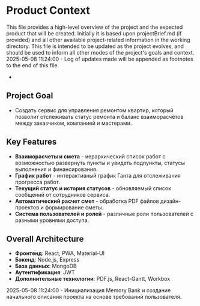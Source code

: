 # Product Context
      
This file provides a high-level overview of the project and the expected product that will be created. Initially it is based upon projectBrief.md (if provided) and all other available project-related information in the working directory. This file is intended to be updated as the project evolves, and should be used to inform all other modes of the project's goals and context.
2025-05-08 11:24:00 - Log of updates made will be appended as footnotes to the end of this file.

*

## Project Goal

* Создать сервис для управления ремонтом квартир, который позволит отслеживать статус ремонта и баланс взаиморасчётов между заказчиком, компанией и мастерами.

## Key Features

* **Взаиморасчеты и смета** - иерархический список работ с возможностью развернуть пункты и увидеть подпункты, статусы выполнения и финансирования.
* **График работ** - интерактивный график Ганта для отслеживания прогресса работ.
* **Текущий статус и история статусов** - обновляемый список сообщений от сотрудников сервиса.
* **Автоматический расчет смет** - обработка PDF файлов дизайн-проектов и формирование сметы.
* **Система пользователей и ролей** - различные роли пользователей с разными уровнями доступа.

## Overall Architecture

* **Фронтенд**: React, PWA, Material-UI
* **Бэкенд**: Node.js, Express
* **База данных**: MongoDB
* **Аутентификация**: JWT
* **Дополнительные технологии**: PDF.js, React-Gantt, Workbox

2025-05-08 11:24:00 - Инициализация Memory Bank и создание начального описания проекта на основе требований пользователя.